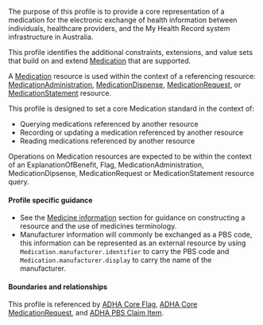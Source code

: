 The purpose of this profile is to provide a core representation of a medication for the electronic exchange of health information between individuals, healthcare providers, and the My Health Record system infrastructure in Australia.

This profile identifies the additional constraints, extensions, and value sets that build on and extend [Medication](http://hl7.org/fhir/R4/medication.html) that are supported. 

A [Medication](http://hl7.org/fhir/R4/medication.html) resource is used within the context of a referencing resource: [MedicationAdministration](http://hl7.org/fhir/R4/medicationadministration.html), [MedicationDispense](http://hl7.org/fhir/R4/medicationdispense.html), [MedicationRequest](http://hl7.org/fhir/R4/medicationrequest.html), or [MedicationStatement](http://hl7.org/fhir/R4/medicationstatement.html) resource. 

This profile is designed to set a core Medication standard in the context of:
* Querying medications referenced by another resource
* Recording or updating a medication referenced by another resource
* Reading medications referenced by another resource

Operations on Medication resources are expected to be within the context of an ExplanationOfBenefit, Flag, MedicationAdministration, MedicationDipsense, MedicationRequest or MedicationStatement resource query.


#### Profile specific guidance
- See the [Medicine information](guidance.html#medicine-information) section for guidance on constructing a resource and the use of medicines terminology.
- Manufacturer information will commonly be exchanged as a PBS code, this information can be represented as an external resource by using `Medication.manufacturer.identifier` to carry the PBS code and `Medication.manufacturer.display` to carry the name of the manufacturer.  


#### Boundaries and relationships
This profile is referenced by 
[ADHA Core Flag](StructureDefinition-dh-flag-core-1.html), 
[ADHA Core MedicationRequest](StructureDefinition-dh-medicationrequest-core-1.html), and
[ADHA PBS Claim Item](StructureDefinition-dh-medicationrequest-pbs-claim-1.html).